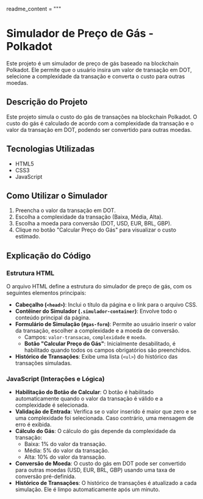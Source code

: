 readme_content = """

# Simulador de Preço de Gás - Polkadot

Este projeto é um simulador de preço de gás baseado na blockchain Polkadot. Ele permite que o usuário insira um valor de transação em DOT, selecione a complexidade da transação e converta o custo para outras moedas.

## Descrição do Projeto

Este projeto simula o custo do gás de transações na blockchain Polkadot. O custo do gás é calculado de acordo com a complexidade da transação e o valor da transação em DOT, podendo ser convertido para outras moedas.

## Tecnologias Utilizadas

- HTML5
- CSS3
- JavaScript

## Como Utilizar o Simulador

1. Preencha o valor da transação em DOT.
2. Escolha a complexidade da transação (Baixa, Média, Alta).
3. Escolha a moeda para conversão (DOT, USD, EUR, BRL, GBP).
4. Clique no botão "Calcular Preço do Gás" para visualizar o custo estimado.

## Explicação do Código

### Estrutura HTML

O arquivo HTML define a estrutura do simulador de preço de gás, com os seguintes elementos principais:

- **Cabeçalho (`<head>`)**: Inclui o título da página e o link para o arquivo CSS.
- **Contêiner do Simulador (`.simulador-container`)**: Envolve todo o conteúdo principal da página.
- **Formulário de Simulação (`#gas-form`)**: Permite ao usuário inserir o valor da transação, escolher a complexidade e a moeda de conversão.
  - Campos: `valor-transacao`, `complexidade` e `moeda`.
  - **Botão "Calcular Preço do Gás"**: Inicialmente desabilitado, é habilitado quando todos os campos obrigatórios são preenchidos.
- **Histórico de Transações**: Exibe uma lista (`<ul>`) do histórico das transações simuladas.

### JavaScript (Interações e Lógica)

- **Habilitação do Botão de Calcular**: O botão é habilitado automaticamente quando o valor da transação é válido e a complexidade é selecionada.
- **Validação de Entrada**: Verifica se o valor inserido é maior que zero e se uma complexidade foi selecionada. Caso contrário, uma mensagem de erro é exibida.
- **Cálculo do Gás**: O cálculo do gás depende da complexidade da transação:
  - Baixa: 1% do valor da transação.
  - Média: 5% do valor da transação.
  - Alta: 10% do valor da transação.
- **Conversão de Moeda**: O custo do gás em DOT pode ser convertido para outras moedas (USD, EUR, BRL, GBP) usando uma taxa de conversão pré-definida.
- **Histórico de Transações**: O histórico de transações é atualizado a cada simulação. Ele é limpo automaticamente após um minuto.

